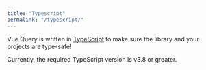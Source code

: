 ```yaml
---
title: "Typescript"
permalink: "/typescript/"
---
```


Vue Query is written in [TypeScript](https://www.typescriptlang.org/) to make sure the library and your projects are type-safe!

Currently, the required TypeScript version is v3.8 or greater.
